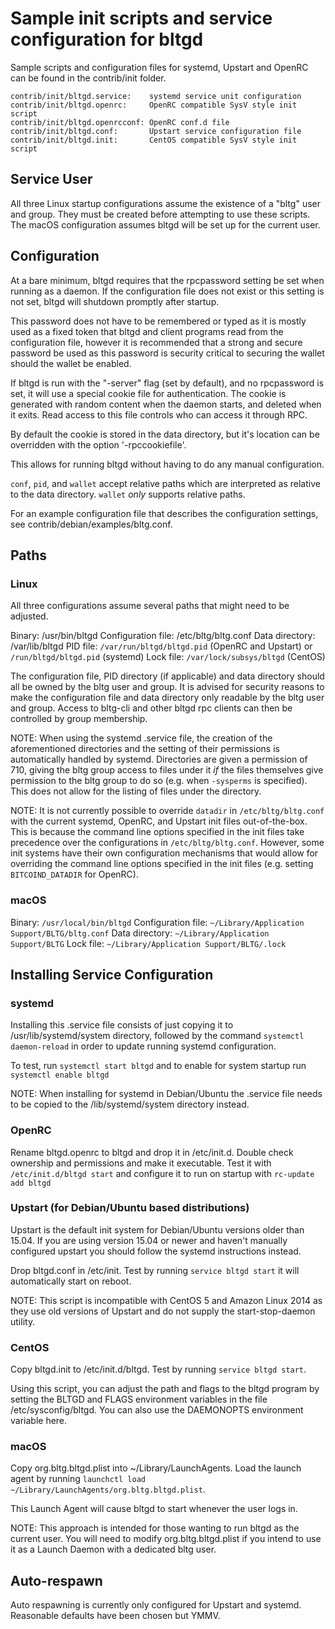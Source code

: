 Sample init scripts and service configuration for bltgd
==========================================================

Sample scripts and configuration files for systemd, Upstart and OpenRC
can be found in the contrib/init folder.

    contrib/init/bltgd.service:    systemd service unit configuration
    contrib/init/bltgd.openrc:     OpenRC compatible SysV style init script
    contrib/init/bltgd.openrcconf: OpenRC conf.d file
    contrib/init/bltgd.conf:       Upstart service configuration file
    contrib/init/bltgd.init:       CentOS compatible SysV style init script

Service User
---------------------------------

All three Linux startup configurations assume the existence of a "bltg" user
and group.  They must be created before attempting to use these scripts.
The macOS configuration assumes bltgd will be set up for the current user.

Configuration
---------------------------------

At a bare minimum, bltgd requires that the rpcpassword setting be set
when running as a daemon.  If the configuration file does not exist or this
setting is not set, bltgd will shutdown promptly after startup.

This password does not have to be remembered or typed as it is mostly used
as a fixed token that bltgd and client programs read from the configuration
file, however it is recommended that a strong and secure password be used
as this password is security critical to securing the wallet should the
wallet be enabled.

If bltgd is run with the "-server" flag (set by default), and no rpcpassword is set,
it will use a special cookie file for authentication. The cookie is generated with random
content when the daemon starts, and deleted when it exits. Read access to this file
controls who can access it through RPC.

By default the cookie is stored in the data directory, but it's location can be overridden
with the option '-rpccookiefile'.

This allows for running bltgd without having to do any manual configuration.

`conf`, `pid`, and `wallet` accept relative paths which are interpreted as
relative to the data directory. `wallet` *only* supports relative paths.

For an example configuration file that describes the configuration settings,
see contrib/debian/examples/bltg.conf.

Paths
---------------------------------

### Linux

All three configurations assume several paths that might need to be adjusted.

Binary:              /usr/bin/bltgd
Configuration file:  /etc/bltg/bltg.conf
Data directory:      /var/lib/bltgd
PID file:            `/var/run/bltgd/bltgd.pid` (OpenRC and Upstart) or `/run/bltgd/bltgd.pid` (systemd)
Lock file:           `/var/lock/subsys/bltgd` (CentOS)

The configuration file, PID directory (if applicable) and data directory
should all be owned by the bltg user and group.  It is advised for security
reasons to make the configuration file and data directory only readable by the
bltg user and group.  Access to bltg-cli and other bltgd rpc clients
can then be controlled by group membership.

NOTE: When using the systemd .service file, the creation of the aforementioned
directories and the setting of their permissions is automatically handled by
systemd. Directories are given a permission of 710, giving the bltg group
access to files under it _if_ the files themselves give permission to the
bltg group to do so (e.g. when `-sysperms` is specified). This does not allow
for the listing of files under the directory.

NOTE: It is not currently possible to override `datadir` in
`/etc/bltg/bltg.conf` with the current systemd, OpenRC, and Upstart init
files out-of-the-box. This is because the command line options specified in the
init files take precedence over the configurations in
`/etc/bltg/bltg.conf`. However, some init systems have their own
configuration mechanisms that would allow for overriding the command line
options specified in the init files (e.g. setting `BITCOIND_DATADIR` for
OpenRC).

### macOS

Binary:              `/usr/local/bin/bltgd`
Configuration file:  `~/Library/Application Support/BLTG/bltg.conf`
Data directory:      `~/Library/Application Support/BLTG`
Lock file:           `~/Library/Application Support/BLTG/.lock`

Installing Service Configuration
-----------------------------------

### systemd

Installing this .service file consists of just copying it to
/usr/lib/systemd/system directory, followed by the command
`systemctl daemon-reload` in order to update running systemd configuration.

To test, run `systemctl start bltgd` and to enable for system startup run
`systemctl enable bltgd`

NOTE: When installing for systemd in Debian/Ubuntu the .service file needs to be copied to the /lib/systemd/system directory instead.

### OpenRC

Rename bltgd.openrc to bltgd and drop it in /etc/init.d.  Double
check ownership and permissions and make it executable.  Test it with
`/etc/init.d/bltgd start` and configure it to run on startup with
`rc-update add bltgd`

### Upstart (for Debian/Ubuntu based distributions)

Upstart is the default init system for Debian/Ubuntu versions older than 15.04. If you are using version 15.04 or newer and haven't manually configured upstart you should follow the systemd instructions instead.

Drop bltgd.conf in /etc/init.  Test by running `service bltgd start`
it will automatically start on reboot.

NOTE: This script is incompatible with CentOS 5 and Amazon Linux 2014 as they
use old versions of Upstart and do not supply the start-stop-daemon utility.

### CentOS

Copy bltgd.init to /etc/init.d/bltgd. Test by running `service bltgd start`.

Using this script, you can adjust the path and flags to the bltgd program by
setting the BLTGD and FLAGS environment variables in the file
/etc/sysconfig/bltgd. You can also use the DAEMONOPTS environment variable here.

### macOS

Copy org.bltg.bltgd.plist into ~/Library/LaunchAgents. Load the launch agent by
running `launchctl load ~/Library/LaunchAgents/org.bltg.bltgd.plist`.

This Launch Agent will cause bltgd to start whenever the user logs in.

NOTE: This approach is intended for those wanting to run bltgd as the current user.
You will need to modify org.bltg.bltgd.plist if you intend to use it as a
Launch Daemon with a dedicated bltg user.

Auto-respawn
-----------------------------------

Auto respawning is currently only configured for Upstart and systemd.
Reasonable defaults have been chosen but YMMV.

